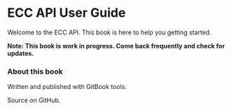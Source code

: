 # ECC API User Guide

Welcome to the ECC API. This book is here to help you getting started.

__Note: This book is work in progress. Come back frequently and check for updates.__

### About this book

Written and published with GitBook tools.

Source on GitHub.
